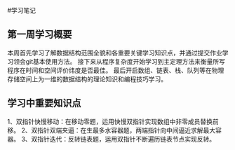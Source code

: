 #学习笔记 
## 第一周学习概要
本周首先学习了解数据结构范围全貌和各重要关键学习知识点，并通过提交作业学习领会git基本使用方法。 
接下来从程序复杂度开始学习到主定理方法来衡量所写程序在时间和空间评价纬度是否最佳。 
最后开启数组、链表、栈、队列等在物理存储空间上为一维的数据结构的理论知识和编程技巧学习。 
## 学习中重要知识点
1、双指针快慢移动：在移动零题，运用快慢双指针实现数组中非零成员替换前移。 
2、双指针双端夹逼：在生最多水容器题，两端指针向中间逼近求解最大容器。 
3、双指针迭代：反转链表题，运用双指针不断遍历链表节点实现反转。